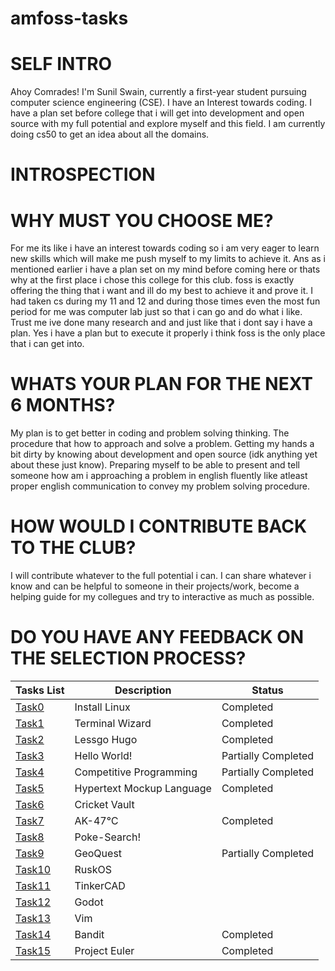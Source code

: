 # amfoss-tasks
# SELF INTRO
Ahoy Comrades!
I'm Sunil Swain, currently a first-year student pursuing computer science engineering (CSE). I have an Interest towards coding. I have a plan set before college that i will get into development and open source with my full potential and explore myself and this field. I am currently doing cs50 to get an idea about all the domains.
# INTROSPECTION
# WHY MUST YOU CHOOSE ME?
For me its like i have an interest towards coding so i am very eager to learn new skills which will make me push myself to my limits to achieve it. Ans as i mentioned earlier i have a plan set on my mind before coming here or thats why at the first place i chose this college for this club. foss is exactly offering the thing that i want and ill do my best to achieve it and prove it. I had taken cs during my 11 and 12 and during those times even the most fun period for me was computer lab just so that i can go and do what i like. Trust me ive done many research and and just like that i dont say i have a plan. Yes i have a plan but to execute it properly i think foss is the only place that i can get into. 
# WHATS YOUR PLAN FOR THE NEXT 6 MONTHS?
My plan is to get better in coding and problem solving thinking. The procedure that how to approach and solve a problem. Getting my hands a bit dirty by knowing about development and open source (idk anything yet about these just know). Preparing myself to be able to present and tell someone how am i approaching a problem in english fluently like atleast proper english communication to convey my problem solving procedure.
# HOW WOULD I CONTRIBUTE BACK TO THE CLUB?
I will contribute whatever to the full potential i can. I can share whatever i know and can be helpful to someone in their projects/work, become a helping guide for my collegues and try to interactive as much as possible.
# DO YOU HAVE ANY FEEDBACK ON THE SELECTION PROCESS?

| Tasks List                               | Description                 | Status             |
| ---------------------------------------- | --------------------------- | ------------------- |
| [Task0](https://example.com/task0)       | Install Linux               | Completed           |
| [Task1](https://github.com/sunil-collab/amfoss-tasks/tree/843bc7d9fead075a296f66cf1c8a3cc1ed13c63a/Task1)       | Terminal Wizard             | Completed           |
| [Task2](https://github.com/sunil-collab/amfoss-tasks/tree/843bc7d9fead075a296f66cf1c8a3cc1ed13c63a/Task2)       | Lessgo Hugo                 | Completed           |
| [Task3](https://github.com/sunil-collab/amfoss-tasks/tree/843bc7d9fead075a296f66cf1c8a3cc1ed13c63a/Task3)       | Hello World!                | Partially Completed |
| [Task4](https://github.com/sunil-collab/amfoss-tasks/tree/843bc7d9fead075a296f66cf1c8a3cc1ed13c63a/Task3/task4cp)       | Competitive Programming     | Partially Completed |
| [Task5](https://github.com/sunil-collab/amfoss-tasks/tree/main/Task5)       | Hypertext Mockup Language   | Completed           |
| [Task6](https://example.com/task6)       | Cricket Vault               |                     |
| [Task7](https://github.com/sunil-collab/amfoss-tasks/tree/main/Task7)       | AK-47℃                      | Completed           |
| [Task8](https://example.com/task8)       | Poke-Search!                |                     |
| [Task9](https://example.com/task9)       | GeoQuest                    | Partially Completed |
| [Task10](https://example.com/task10)     | RuskOS                      |                     |
| [Task11](https://example.com/task11)     | TinkerCAD                   |                     |
| [Task12](https://example.com/task12)     | Godot                       |                     |
| [Task13](https://example.com/task13)     | Vim                         |                     |
| [Task14](https://github.com/sunil-collab/amfoss-tasks/tree/main/Task14)     | Bandit                      | Completed           |
| [Task15](https://github.com/sunil-collab/amfoss-tasks/tree/main/Task15)     | Project Euler                | Completed                    |

